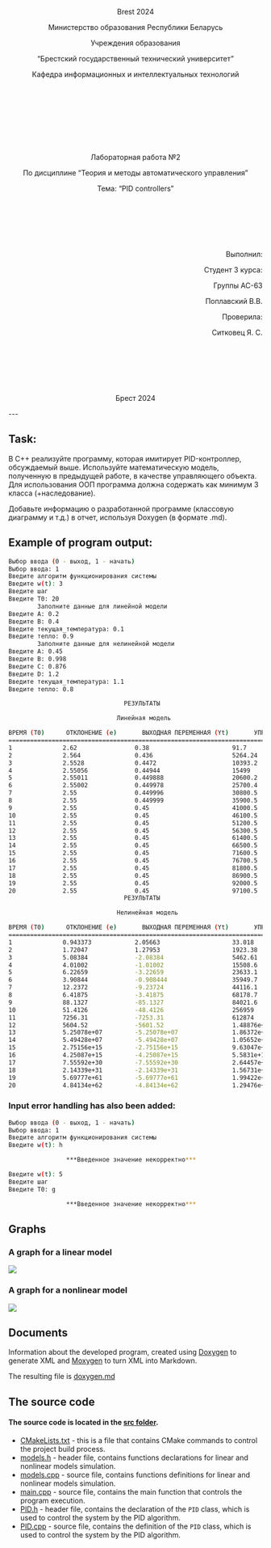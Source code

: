 <p align="center">Brest 2024</p>
<p align="center">Министерство образования Республики Беларусь</p>
<p align="center">Учреждения образования</p>
<p align="center">“Брестский государственный технический университет”</p>
<p align="center">Кафедра информационных и интеллектуальных технологий</p>
<br><br><br><br><br><br><br>
<p align="center">Лабораторная работа №2</p>
<p align="center">По дисциплине “Теория и методы автоматического управления”</p>
<p align="center">Тема: “PID controllers”</p>
<br><br><br><br><br>
<p align="right">Выполнил:</p>
<p align="right">Студент 3 курса:</p>
<p align="right">Группы АС-63</p>
<p align="right">Поплавский В.В.</p>
<p align="right">Проверила:</p>
<p align="right">Ситковец Я. С. </p>
<br><br><br><br><br>
<p align="center">Брест 2024</p>
---

## Task:

В C++ реализуйте программу, которая имитирует PID-контроллер, обсуждаемый выше. Используйте математическую модель, полученную в предыдущей работе, в качестве управляющего объекта. Для использования ООП программа должна содержать как минимум 3 класса (+наследование).

Добавьте информацию о разработанной программе (классовую диаграмму и т.д.) в отчет, используя Doxygen (в формате .md).

## Example of program output:

``` bash
Выбор ввода (0 - выход, 1 - начать)
Выбор ввода: 1    
Введите алгоритм функционирования системы
Введите w(t): 3
Введите шаг
Введите T0: 20
        Заполните данные для линейной модели
Введите A: 0.2
Введите B: 0.4
Введите текущая_температура: 0.1
Введите тепло: 0.9
        Заполните данные для нелинейной модели
Введите A: 0.45
Введите B: 0.998
Введите C: 0.876
Введите D: 1.2
Введите текущая_температура: 1.1
Введите тепло: 0.8

                                РЕЗУЛЬТАТЫ

                              Линейная модель

ВРЕМЯ (T0)      ОТКЛОНЕНИЕ (e)       ВЫХОДНАЯ ПЕРЕМЕННАЯ (Yt)       УПРАВЛЯЮЩЕЕ ВЛИЯНИЕ (Uk)
=====================================================================================
1              2.62                0.38                       91.7
2              2.564               0.436                      5264.24
3              2.5528              0.4472                     10393.2
4              2.55056             0.44944                    15499
5              2.55011             0.449888                   20600.2
6              2.55002             0.449978                   25700.4
7              2.55                0.449996                   30800.5
8              2.55                0.449999                   35900.5
9              2.55                0.45                       41000.5
10             2.55                0.45                       46100.5
11             2.55                0.45                       51200.5
12             2.55                0.45                       56300.5
13             2.55                0.45                       61400.5
14             2.55                0.45                       66500.5
15             2.55                0.45                       71600.5
16             2.55                0.45                       76700.5
17             2.55                0.45                       81800.5
18             2.55                0.45                       86900.5
19             2.55                0.45                       92000.5
20             2.55                0.45                       97100.5
                                РЕЗУЛЬТАТЫ

                              Нелинейная модель

ВРЕМЯ (T0)      ОТКЛОНЕНИЕ (e)       ВЫХОДНАЯ ПЕРЕМЕННАЯ (Yt)       УПРАВЛЯЮЩЕЕ ВЛИЯНИЕ (Uk)
=====================================================================================
1              0.943373            2.05663                    33.018
2              1.72047             1.27953                    1923.38
3              5.08384             -2.08384                   5462.61
4              4.01002             -1.01002                   15508.6
5              6.22659             -3.22659                   23633.1
6              3.90844             -0.908444                  35949.7
7              12.2372             -9.23724                   44116.1
8              6.41875             -3.41875                   68178.7
9              88.1327             -85.1327                   84021.6
10             51.4126             -48.4126                   256959
11             7256.31             -7253.31                   612874
12             5604.52             -5601.52                   1.48876e+07
13             5.25078e+07         -5.25078e+07               1.86372e+09
14             5.49428e+07         -5.49428e+07               1.05652e+11
15             2.75156e+15         -2.75156e+15               9.63047e+16
16             4.25087e+15         -4.25087e+15               5.5831e+18
17             7.55592e+30         -7.55592e+30               2.64457e+32
18             2.14339e+31         -2.14339e+31               1.56731e+34
19             5.69777e+61         -5.69777e+61               1.99422e+63
20             4.84134e+62         -4.84134e+62               1.29476e+65
```

### Input error handling has also been added:
``` bash
Выбор ввода (0 - выход, 1 - начать)
Выбор ввода: 1  
Введите алгоритм функционирования системы
Введите w(t): h

                ***Введенное значение некорректно***

Введите w(t): 5
Введите шаг
Введите T0: g

                ***Введенное значение некорректно***
```

## Graphs

### A graph for a linear model
![](../images/Linear_model.png)

### A graph for a nonlinear model
![](../images/Nonlinear_model.png)

## Documents
Information about the developed program, created using [Doxygen](https://doxygen.nl/) to generate XML and [Moxygen](https://github.com/sourcey/moxygen) to turn XML into Markdown.

The resulting file is [doxygen.md](doxygen.md)

## The source code

#### The source code is located in the [src folder](/trunk/as000220021/task_02/src).

- [CMakeLists.txt](/trunk/as000220021/task_01/src/CMakeLists.txt) - this is a file that contains CMake commands to control the project build process.
- [models.h](/trunk/as000220021/task_01/src/models.h) - header file, contains functions declarations for linear and nonlinear models simulation.
- [models.cpp](/trunk/as000220021/task_01/src/models.cpp) - source file, contains functions definitions for linear and nonlinear models simulation.
- [main.cpp](/trunk/as000220021/task_01/src/main.cpp) - source file, contains the main function that controls the program execution.
- [PID.h](/trunk/as000220021/task_01/src/PID.h) - header file, contains the declaration of the `PID` class, which is used to control the system by the PID algorithm.
- [PID.cpp](/trunk/as000220021/task_01/src/PID.cpp) - source file, contains the definition of the `PID` class, which is used to control the system by the PID algorithm.
